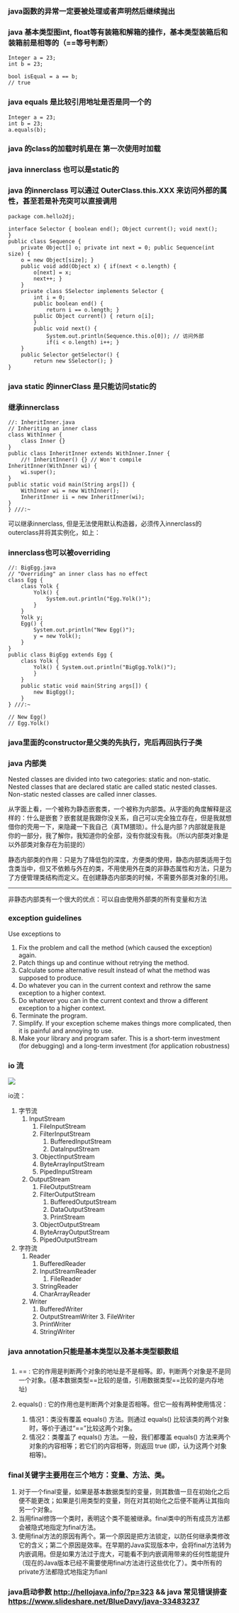 ### java函数的异常一定要被处理或者声明然后继续抛出

### java 基本类型图int, float等有装箱和解箱的操作，基本类型装箱后和装箱前是相等的（==等号判断）
```
Integer a = 23;
int b = 23;

bool isEqual = a == b;
// true
```

### java equals 是比较引用地址是否是同一个的
```
Integer a = 23;
int b = 23;
a.equals(b);
```


### java 的class的加载时机是在 第一次使用时加载

### java innerclass 也可以是static的
### java 的innerclass 可以通过 OuterClass.this.XXX 来访问外部的属性，甚至若是补充突可以直接调用
```
package com.hello2dj;

interface Selector { boolean end(); Object current(); void next();
}
public class Sequence {
    private Object[] o; private int next = 0; public Sequence(int size) {
    o = new Object[size]; }
    public void add(Object x) { if(next < o.length) {
        o[next] = x;
        next++; }
    }
    private class SSelector implements Selector {
        int i = 0;
        public boolean end() {
            return i == o.length; }
        public Object current() { return o[i];
        }
        public void next() {
            System.out.println(Sequence.this.o[0]); // 访问外部
            if(i < o.length) i++; }
    }
    public Selector getSelector() {
        return new SSelector(); }
}
```

### java static 的innerClass 是只能访问static的


### 继承innerclass
```
//: InheritInner.java
// Inheriting an inner class
class WithInner { 
    class Inner {}
}
public class InheritInner extends WithInner.Inner {
    //! InheritInner() {} // Won't compile 
InheritInner(WithInner wi) {
    wi.super(); 
}
public static void main(String args[]) { 
    WithInner wi = new WithInner(); 
    InheritInner ii = new InheritInner(wi);
}
} ///:~
```
可以继承innerclass, 但是无法使用默认构造器，必须传入innerclass的outerclass并将其实例化，如上：


### innerclass也可以被overriding
```
//: BigEgg.java
// "Overriding" an inner class has no effect
class Egg { 
    class Yolk {
        Yolk() { 
            System.out.println("Egg.Yolk()");
        } 
    }
    Yolk y;
    Egg() {
        System.out.println("New Egg()"); 
        y = new Yolk();
    } 
}
public class BigEgg extends Egg { 
    class Yolk {
        Yolk() { System.out.println("BigEgg.Yolk()");
        } 
    }
    public static void main(String args[]) { 
        new BigEgg();
    }
} ///:~

// New Egg() 
// Egg.Yolk()

```

### java里面的constructor是父类的先执行，完后再回执行子类

### java 内部类
Nested classes are divided into two categories: static and non-static. Nested classes that are declared static are called static nested classes. Non-static nested classes are called inner classes.

从字面上看，一个被称为静态嵌套类，一个被称为内部类。从字面的角度解释是这样的：什么是嵌套？嵌套就是我跟你没关系，自己可以完全独立存在，但是我就想借你的壳用一下，来隐藏一下我自己（真TM猥琐）。什么是内部？内部就是我是你的一部分，我了解你，我知道你的全部，没有你就没有我。（所以内部类对象是以外部类对象存在为前提的）

静态内部类的作用：只是为了降低包的深度，方便类的使用，静态内部类适用于包含类当中，但又不依赖与外在的类，不用使用外在类的非静态属性和方法，只是为了方便管理类结构而定义。在创建静态内部类的时候，不需要外部类对象的引用。

-------------------------------------------------------------------------------------------------------------------------------------
非静态内部类有一个很大的优点：可以自由使用外部类的所有变量和方法


###  exception guidelines
Use exceptions to
1. Fix the problem and call the method (which caused the exception) again.
2. Patch things up and continue without retrying the method.
3. Calculate some alternative result instead of what the method was supposed to produce.
4. Do whatever you can in the current context and rethrow the same exception to a higher context.
5. Do whatever you can in the current context and throw a different exception to a higher context.
6. Terminate the program.
7. Simplify. If your exception scheme makes things more complicated, then it is painful and annoying to use.
8. Make your library and program safer. This is a short-term investment (for debugging) and a long-term investment (for application robustness)

### io 流
![](http://dl2.iteye.com/upload/attachment/0107/5080/673c01ca-bdb6-3ad3-9495-8eae4085abf2.png)

io流：
1. 字节流
    1. InputStream
        1. FileInputStream
        2. FilterInputStream
            1. BufferedInputStream
            2. DataInputStream
        3. ObjectInputStream
        4. ByteArrayInputStream
        5. PipedInputStream
    2. OutputStream
        1. FileOutputStream
        2. FilterOutputStream
            1. BufferedOutputStream
            2. DataOutputStream
            3. PrintStream
        3. ObjectOutputStream
        4. ByteArrayOutputStream
        5. PipedOutputStream 
2. 字符流
    1. Reader
        1. BufferedReader
        2. InputStreamReader
            1. FileReader
        3. StringReader
        4. CharArrayReader
    2. Writer
        1. BufferedWriter
        2. OutputStreamWriter
            3. FileWriter
        3. PrintWriter
        4. StringWriter

### java annotation只能是基本类型以及基本类型额数组

### 
1. == : 它的作用是判断两个对象的地址是不是相等。即，判断两个对象是不是同一个对象。(基本数据类型==比较的是值，引用数据类型==比较的是内存地址)

2. equals() : 它的作用也是判断两个对象是否相等。但它一般有两种使用情况：

    1. 情况1：类没有覆盖 equals() 方法。则通过 equals() 比较该类的两个对象时，等价于通过“==”比较这两个对象。
    2. 情况2：类覆盖了 equals() 方法。一般，我们都覆盖 equals() 方法来两个对象的内容相等；若它们的内容相等，则返回 true (即，认为这两个对象相等)。

### final关键字主要用在三个地方：变量、方法、类。

1. 对于一个final变量，如果是基本数据类型的变量，则其数值一旦在初始化之后便不能更改；如果是引用类型的变量，则在对其初始化之后便不能再让其指向另一个对象。
2. 当用final修饰一个类时，表明这个类不能被继承。final类中的所有成员方法都会被隐式地指定为final方法。
3. 使用final方法的原因有两个。第一个原因是把方法锁定，以防任何继承类修改它的含义；第二个原因是效率。在早期的Java实现版本中，会将final方法转为内嵌调用。但是如果方法过于庞大，可能看不到内嵌调用带来的任何性能提升（现在的Java版本已经不需要使用final方法进行这些优化了）。类中所有的private方法都隐式地指定为fianl

### java启动参数 http://hellojava.info/?p=323 && java 常见错误排查 https://www.slideshare.net/BlueDavy/java-33483237